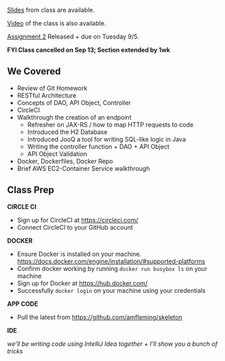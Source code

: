 [Slides](lectures/lecture-02.pdf) from class are available.

[Video](https://cornell.mediasite.com/Mediasite/Catalog/catalogs/cs5356) of the class is also available.

[Assignment 2](/assignments/a2/a2.md) Released + due on Tuesday 9/5.

**FYI Class cancelled on Sep 13; Section extended by 1wk**

We Covered
----
* Review of Git Homework
* RESTful Architecture
* Concepts of DAO, API Object, Controller
* CircleCI
* Walkthrough the creation of an endpoint
  * Refresher on JAX-RS / how to map HTTP requests to code
  * Introduced the H2 Database
  * Introduced JooQ a tool for writing SQL-like logic in Java
  * Writing the controller function + DAO + API Object
  * API Object Validation
* Docker, Dockerfiles, Docker Repo
* Brief AWS EC2-Container Service walkthrough

Class Prep
----

**CIRCLE CI**
* Sign up for CircleCI at https://circleci.com/
* Connect CircleCI to your GitHub account

**DOCKER**
* Ensure Docker is installed on your machine.  https://docs.docker.com/engine/installation/#supported-platforms
* Confirm docker working by running `docker run busybox ls` on your machine
* Sign up for Docker at https://hub.docker.com/
* Successfully `docker login` on your machine using your credentials

**APP CODE**
* Pull the latest from https://github.com/amfleming/skeleton

**IDE**

*we’ll be writing code using IntelliJ Idea together + I’ll show you a bunch of tricks*
